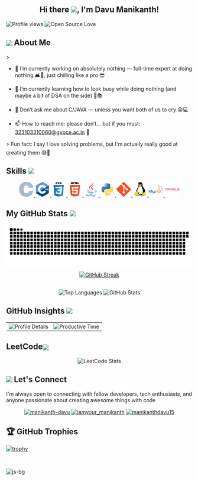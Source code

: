 

 <h2 align="center">Hi there <img src="https://media.giphy.com/media/hvRJCLFzcasrR4ia7z/giphy.gif" width="30">, I'm Davu Manikanth!  </h2>
  <!-- profile visitors--> 
 <p align="left">
  <img src="https://komarev.com/ghpvc/?username=davumanikanth&label=Profile%20views&color=0e75b6&style=flat" alt="Profile views" height="20"/>
  <img src="https://badges.frapsoft.com/os/v1/open-source.svg?v=102" alt="Open Source Love" height="20"/>
</p>

 <!-- ![visitors](https://visitor-badge.laobi.icu/badge?page_id=davumanikanth.davumanikanth) -->
  
 <!-- ![](https://github.com/halfrost/halfrost/blob/master/icons/header_1.png)-->
 
<!-- <img src="https://github.com/TheDudeThatCode/TheDudeThatCode/blob/master/Assets/Developer.gif" width="45" /> About Me: -->
<h2><img src="https://github.com/TheDudeThatCode/TheDudeThatCode/blob/master/Assets/Developer.gif" width="45" style="vertical-align:middle;" /> About Me</h2>>

- 🔭 I’m currently working on absolutely nothing — full-time expert at doing nothing 🛋️💼, just chilling like a pro 😎

- 🌱 I’m currently learning how to look busy while doing nothing (and maybe a bit of DSA on the side) 🧠📚

- 💬 Don’t ask me about C/JAVA — unless you want both of us to cry 😢💻

- 📫 How to reach me: please don’t... but if you must: 323103310060@gvpce.ac.in 📩

⚡ Fun fact: I say I love solving problems, but I'm actually really good at creating them 😅🧨
<h2>Skills <img src="https://media2.giphy.com/media/QssGEmpkyEOhBCb7e1/giphy.gif?cid=ecf05e47a0n3gi1bfqntqmob8g9aid1oyj2wr3ds3mg700bl&rid=giphy.gif" width="25"></h2>
<p align="center">
  <a href="https://www.cprogramming.com/" target="_blank" rel="noreferrer">
    <img src="https://raw.githubusercontent.com/devicons/devicon/master/icons/c/c-original.svg" alt="C" width="40" height="40"/>
  </a>
  <a href="https://www.w3schools.com/cpp/" target="_blank" rel="noreferrer">
    <img src="https://raw.githubusercontent.com/devicons/devicon/master/icons/cplusplus/cplusplus-original.svg" alt="C++" width="40" height="40"/>
  </a>
  <a href="https://www.w3schools.com/css/" target="_blank" rel="noreferrer">
    <img src="https://raw.githubusercontent.com/devicons/devicon/master/icons/css3/css3-original-wordmark.svg" alt="CSS3" width="40" height="40"/>
  </a>
  <a href="https://www.w3.org/html/" target="_blank" rel="noreferrer">
    <img src="https://raw.githubusercontent.com/devicons/devicon/master/icons/html5/html5-original-wordmark.svg" alt="HTML5" width="40" height="40"/>
  </a>
  <a href="https://www.java.com" target="_blank" rel="noreferrer">
    <img src="https://raw.githubusercontent.com/devicons/devicon/master/icons/java/java-original.svg" alt="Java" width="40" height="40"/>
  </a>
<!--   <a href="https://developer.mozilla.org/en-US/docs/Web/JavaScript" target="_blank" rel="noreferrer">
    <img src="https://raw.githubusercontent.com/devicons/devicon/master/icons/javascript/javascript-original.svg" alt="JavaScript" width="40" height="40"/> -->
  </a>
  <a href="https://www.python.org" target="_blank" rel="noreferrer">
    <img src="https://raw.githubusercontent.com/devicons/devicon/master/icons/python/python-original.svg" alt="Python" width="40" height="40"/>
  </a>
<!--   <a href="https://cloud.google.com/" target="_blank" rel="noreferrer">
    <img src="https://raw.githubusercontent.com/devicons/devicon/master/icons/googlecloud/googlecloud-original.svg" alt="Google Cloud" width="40" height="40"/> -->
  </a>
  <a href="https://git-scm.com/" target="_blank" rel="noreferrer">
    <img src="https://raw.githubusercontent.com/devicons/devicon/master/icons/git/git-original.svg" alt="Git" width="40" height="40"/>
  </a>
  <a href="https://www.kernel.org/" target="_blank" rel="noreferrer">
  <img src="https://raw.githubusercontent.com/devicons/devicon/master/icons/linux/linux-original.svg" alt="Linux" width="40" height="40"/>
</a>
<a href="https://www.mysql.com/" target="_blank" rel="noreferrer">
  <img src="https://raw.githubusercontent.com/devicons/devicon/master/icons/mysql/mysql-original-wordmark.svg" alt="MySQL" width="40" height="40"/>
</a>
<a href="https://www.oracle.com/" target="_blank" rel="noreferrer">
  <img src="https://raw.githubusercontent.com/devicons/devicon/master/icons/oracle/oracle-original.svg" alt="Oracle" width="40" height="40"/>
</a>

  
</p>











<h2>My GitHub Stats <img src="https://media1.giphy.com/media/du3J3cXyzhj75IOgvA/giphy.gif?cid=ecf05e47x2g034i9pzwtzzsd3xgg2w9nr94t4tflbbgo3008&rid=giphy.gif" width="25"></h2>


<!-- <img src='https://media1.giphy.com/media/du3J3cXyzhj75IOgvA/giphy.gif?cid=ecf05e47x2g034i9pzwtzzsd3xgg2w9nr94t4tflbbgo3008&rid=giphy.gif' width='25' /> My Github Stats: -->
<!-- <h2>GitHub Stats <img src="https://media.giphy.com/media/iY8CRBdQXODJSCERIr/giphy.gif" width="35"></h2> -->
<div align="center">
 
  ![snake gif](https://github.com/davumanikanth/davumanikanth/blob/output/github-snake-dark.svg)
   <!-- theme=algolia   || theme=radical || theme=dark&ring || theme=react || theme=ocean_dark-->
  [![GitHub Streak](https://github-readme-streak-stats-eight.vercel.app/?user=davumanikanth&theme=chartreuse-dark)](https://github.com/davumanikanth)


  <br>
  <img src="https://github-readme-stats.vercel.app/api/top-langs?username=davumanikanth&show_icons=true&locale=en&layout=compact&theme=chartreuse-dark" alt="Top Languages" width="390" />
  
 <img src="https://github-readme-stats.vercel.app/api?username=davumanikanth&theme=chartreuse-dark&hide_border=false&include_all_commits=true&count_private=true" alt="GitHub Stats"/> 
 
 <!-- <img align="left" src="https://github-readme-stats.vercel.app/api/top-langs/?username=davumanikanth&layout=compact&theme=radical" /> -->
 <!-- <img src="https://github-readme-stats.vercel.app/api/top-langs?username=davumanikanth&show_icons=true&locale=en&layout=compact&theme=react" alt="Top Languages"/> -->
<!-- <img src="https://github-readme-stats.vercel.app/api?username=davumanikanth&show_icons=true&theme=algolia&include_all_commits=true" alt="GitHub Stats"/> -->
<!-- GitHub stats from https://github.com/anuraghazra/github-readme-stats -->
 
<br/>
</div>

<h2>GitHub Insights <img src="https://media.giphy.com/media/iY8CRBdQXODJSCERIr/giphy.gif" width="35"></h2>


<table>
  <tr>
    <td>
      <img src="https://github-profile-summary-cards.vercel.app/api/cards/profile-details?username=davumanikanth&theme=github_dark" alt="Profile Details"/>
    </td>
    <td>
      <img src="https://github-profile-summary-cards.vercel.app/api/cards/productive-time?username=davumanikanth&theme=github_dark" alt="Productive Time"/>
    </td>
  </tr>
</table>






<h2>LeetCode<img src="https://raw.githubusercontent.com/rahuldkjain/github-profile-readme-generator/master/src/images/icons/Social/leet-code.svg" width="30" style="vertical-align:middle;" /> </h2>

<div align="center">
  <img src="https://leetcard.jacoblin.cool/manikanthdavu15?theme=dark&font=Fira%20Code&ext=heatmap" alt="LeetCode Stats" width="600"/>
</div>

<h2><img src="https://media.giphy.com/media/LnQjpWaON8nhr21vNW/giphy.gif" width="60">  Let's Connect</h2>
<!-- <h2><img src="https://media2.giphy.com/media/UQDSBzfyiBKvgFcSTw/giphy.gif" width="30" style="vertical-align:middle;" /> Let's Connect</h2> -->

I'm always open to connecting with fellow developers, tech enthusiasts, and anyone passionate about creating awesome things with code
<p align="center">
<a href="https://linkedin.com/in/manikanth-davu" target="blank"><img align="center" src="https://raw.githubusercontent.com/rahuldkjain/github-profile-readme-generator/master/src/images/icons/Social/linked-in-alt.svg" alt="manikanth-davu" height="30" width="40" /></a>
<a href="https://instagram.com/iamyour_manikanth" target="blank"><img align="center" src="https://raw.githubusercontent.com/rahuldkjain/github-profile-readme-generator/master/src/images/icons/Social/instagram.svg" alt="iamyour_manikanth" height="30" width="40" /></a>
<a href="https://www.leetcode.com/manikanthdavu15" target="blank"><img align="center" src="https://raw.githubusercontent.com/rahuldkjain/github-profile-readme-generator/master/src/images/icons/Social/leet-code.svg" alt="manikanthdavu15" height="30" width="40" /></a>
</p>



<!-- <hr style="height:1px;border:none;color:#333;background-color:#333;" /> -->
## 🏆 GitHub Trophies

[![trophy](https://github-profile-trophy.vercel.app/?username=davumanikanth&theme=dark_blue&column=8)](https://github.com/ryo-ma/github-profile-trophy)






<p align="left"> <a href="https://twitter.com/" target="blank"><img src="https://img.shields.io/twitter/follow/?logo=twitter&style=for-the-badge" alt="" /></a> </p>


 ![js-bg](https://github.com/NikosDev/NikosDev/assets/16862640/a82f84ab-20c3-4bda-890e-77423bc09dea)

